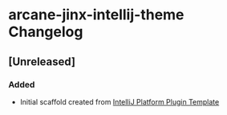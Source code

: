 <!-- Keep a Changelog guide -> https://keepachangelog.com -->

# arcane-jinx-intellij-theme Changelog

## [Unreleased]
### Added
- Initial scaffold created from [IntelliJ Platform Plugin Template](https://github.com/JetBrains/intellij-platform-plugin-template)

